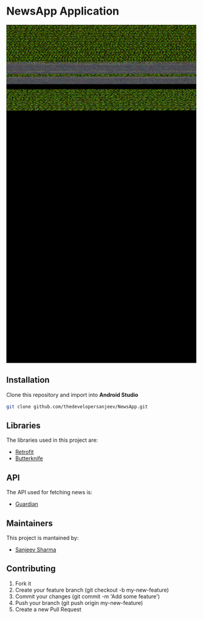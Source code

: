 # NewsApp Application

![](record.gif)

## Installation
Clone this repository and import into **Android Studio**
```bash
git clone github.com/thedevelopersanjeev/NewsApp.git
```


## Libraries
The libraries used in this project are:
* [Retrofit](https://square.github.io/retrofit/)
* [Butterknife](http://jakewharton.github.io/butterknife/)


## API
The API used for fetching news is:
* [Guardian](https://open-platform.theguardian.com/)

## Maintainers
This project is mantained by:
* [Sanjeev Sharma](http://github.com/thedevelopersanjeev)

## Contributing

1. Fork it
2. Create your feature branch (git checkout -b my-new-feature)
3. Commit your changes (git commit -m 'Add some feature')
4. Push your branch (git push origin my-new-feature)
5. Create a new Pull Request

